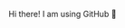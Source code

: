 Hi there! I am using GitHub 👋
<!---
frengkymanurung/frengkymanurung is a ✨ special ✨ repository because its `README.md` (this file) appears on your GitHub profile.
You can click the Preview link to take a look at your changes.
--->
